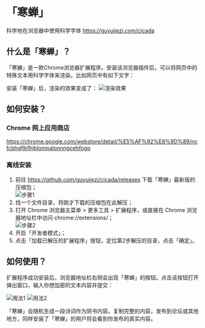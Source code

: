 # 「寒蝉」
科学地在浏览器中使用科学字体
https://guyujiezi.com/cicada

## 什么是「寒蝉」？
「寒蝉」是一款Chrome浏览器扩展程序。安装该浏览器插件后，可以将网页中的特殊文本用科学字体来渲染。比如网页中有如下文字：

> 

安装「寒蝉」后，渲染的效果变成了：
![渲染效果](https://guyujiezi.com/static/cicada-rendering.png)


## 如何安装？

### Chrome 网上应用商店

https://chrome.google.com/webstore/detail/%E5%AF%92%E8%9D%89/ncfcbhgflkfhjblompalonnngcehfogo

### 离线安装

1. 前往 https://github.com/guyujiezi/cicada/releases 下载「寒蝉」最新版的压缩包；<br>
   ![步骤1](https://guyujiezi.com/static/cicada-install-step-1.png)
2. 找一个文件目录，将刚才下载的压缩包在此解压；
3. 打开 Chrome 浏览器主菜单 > 更多工具 > 扩展程序，或直接在 Chrome 浏览器地址栏中访问 chrome://extensions/；<br>
   ![步骤2](https://guyujiezi.com/static/cicada-install-step-2.png)
4. 开启「开发者模式」；
5. 点击「加载已解压的扩展程序」按钮，定位第2步解压的目录，点击「确定」。

## 如何使用？

扩展程序成功安装后，浏览器地址栏右侧会出现「寒蝉」的按钮。点击该按钮打开弹出窗口，输入你想加密的文本内容并提交：

![用法1](https://guyujiezi.com/static/cicada-usage-step-1.png)
![用法2](https://guyujiezi.com/static/cicada-usage-step-2.png)

「寒蝉」会随机生成一段诗词作为阴书内容。复制完整的内容，发布到论坛或其他地方，同样安装了「寒蝉」的用户将会看到你发布的真实内容。
